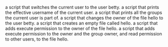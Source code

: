 a script that switches the current user to the user betty.
a script that prints the effective username of the current user.
a script that prints all the groups the current user is part of.
a script that changes the owner of the file hello to the user betty.
a script that creates an empty file called hello.
a script that adds execute permission to the owner of the file hello.
a script that adds execute permission to the owner and the group owner, and read permission to other users, to the file hello.
